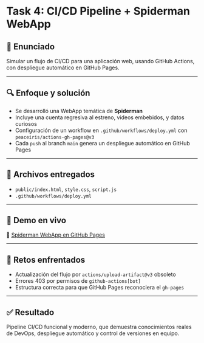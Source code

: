 # Task 4: CI/CD Pipeline + Spiderman WebApp

## 🎯 Enunciado
Simular un flujo de CI/CD para una aplicación web, usando GitHub Actions, con despliegue automático en GitHub Pages.

---

## 🔍 Enfoque y solución

- Se desarrolló una WebApp temática de **Spiderman**
- Incluye una cuenta regresiva al estreno, videos embebidos, y datos curiosos
- Configuración de un workflow en `.github/workflows/deploy.yml` con `peaceiris/actions-gh-pages@v3`
- Cada `push` al branch `main` genera un despliegue automático en GitHub Pages

---

## 📁 Archivos entregados

- `public/index.html`, `style.css`, `script.js`
- `.github/workflows/deploy.yml`

---

## 🔗 Demo en vivo

🔗 [Spiderman WebApp en GitHub Pages](https://piperivera.github.io/Task4_Spiderman_CICD)

---

## 🚧 Retos enfrentados

- Actualización del flujo por `actions/upload-artifact@v3` obsoleto
- Errores 403 por permisos de `github-actions[bot]`
- Estructura correcta para que GitHub Pages reconociera el `gh-pages`

---

## ✅ Resultado

Pipeline CI/CD funcional y moderno, que demuestra conocimientos reales de DevOps, despliegue automático y control de versiones en equipo.
